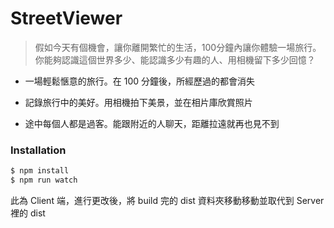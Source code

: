 # StreetViewer

>假如今天有個機會，讓你離開繁忙的生活，100分鐘內讓你體驗一場旅行。你能夠認識這個世界多少、能認識多少有趣的人、用相機留下多少回憶？

  - 一場輕鬆愜意的旅行。在 100 分鐘後，所經歷過的都會消失

  - 記錄旅行中的美好。用相機拍下美景，並在相片庫欣賞照片
  
  - 途中每個人都是過客。能跟附近的人聊天，距離拉遠就再也見不到

### Installation

```sh
$ npm install
$ npm run watch
```

此為 Client 端，進行更改後，將 build 完的 dist 資料夾移動移動並取代到 Server 裡的 dist